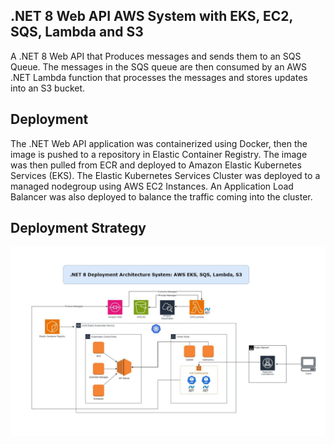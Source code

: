 ## .NET 8 Web API AWS System with EKS, EC2, SQS, Lambda and S3
A .NET 8 Web API that Produces messages and sends them to an SQS Queue. The messages in the SQS queue are then consumed by an AWS .NET Lambda function that processes the messages and stores updates into an S3 bucket.

## Deployment 
The .NET Web API application was containerized using Docker, then the image is pushed to a repository in Elastic Container Registry. The image was then pulled from ECR and deployed to Amazon Elastic Kubernetes Services (EKS).
The Elastic Kubernetes Services Cluster was deployed to a managed nodegroup using AWS EC2 Instances. An Application Load Balancer was also deployed to balance the traffic coming into the cluster.


## Deployment Strategy
![Application](/AWS-EKS-DotNet-System-Infrastructure.jpg)
